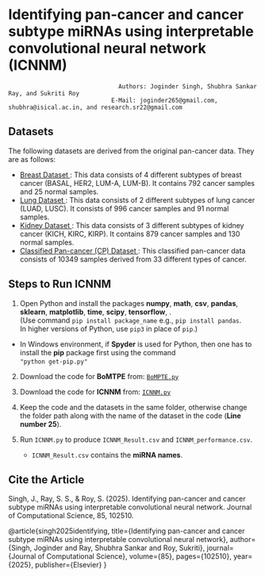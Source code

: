 # Identifying pan-cancer and cancer subtype miRNAs using interpretable convolutional neural network (ICNNM)
                                   Authors: Joginder Singh, Shubhra Sankar Ray, and Sukriti Roy
                                 E-Mail: joginder265@gmail.com, shubhra@isical.ac.in, and research.sr22@gmail.com

## Datasets
The following datasets are derived from the original pan-cancer data. They are as follows:  
- <a href = "https://drive.google.com/file/d/1JEuFi3w0DlIRmUft3fjdHh8asn8hIu8J/view">Breast Dataset </a> : This data consists of 4 different subtypes of breast cancer (BASAL, HER2, LUM-A, LUM-B). It contains 792 cancer samples and 25 normal samples.  
- <a href = "https://drive.google.com/file/d/1DMWWqt4dqb4Ixq57QAyMiVdhdI1zJ1Wx/view">Lung Dataset </a> : This data consists of 2 different subtypes of lung cancer (LUAD, LUSC). It consists of 996 cancer samples and 91 normal samples.  
- <a href = "https://drive.google.com/file/d/1CR6wCbfdfqR3Dg7oZDtAy8kJPxD09RG4/view">Kidney Dataset </a> : This data consists of 3 different subtypes of kidney cancer (KICH, KIRC, KIRP). It contains 879 cancer samples and 130 normal samples.  
- <a href = "https://drive.google.com/file/d/1JaNfq2m87z1KtuFZrNWRvS-AbkmXK_49/view">Classified Pan-cancer (CP) Dataset </a> : This classified pan-cancer data consists of 10349 samples derived from 33 different types of cancer.

## Steps to Run ICNNM
1. Open Python and install the packages **numpy**, **math**, **csv**, **pandas**, **sklearn**, **matplotlib**, **time**, **scipy**, **tensorflow**, .  
(Use command `pip install package_name` e.g., `pip install pandas`.  
In higher versions of Python, use `pip3` in place of `pip`.)  
* In Windows environment, if **Spyder** is used for Python, then one has to install the **pip** package first using the command  
  `"python get-pip.py"`  

2. Download the code for **BoMTPE** from: <a href = "https://drive.google.com/file/d/1d7UlNHs6cq7xx-Gf5wCY70f3xR6PwYhv/view?usp=drive_link">`BoMPTE.py` </a>

3. Download the code for **ICNNM** from: <a href = "https://drive.google.com/file/d/1Lj_acADTTKgjee9F45XMHz1I3UeNQruF/view?usp=drive_link">`ICNNM.py` </a>    

4. Keep the code and the datasets in the same folder, otherwise change the folder path along with the name of the dataset in the code (**Line number 25**).  

5. Run `ICNNM.py` to produce `ICNNM_Result.csv` and `ICNNM_performance.csv`.  
   - `ICNNM_Result.csv` contains the **miRNA names**.  

## Cite the Article
Singh, J., Ray, S. S., & Roy, S. (2025). Identifying pan-cancer and cancer subtype miRNAs using interpretable convolutional neural network. Journal of Computational Science, 85, 102510.

@article{singh2025identifying,
  title={Identifying pan-cancer and cancer subtype miRNAs using interpretable convolutional neural network},
  author={Singh, Joginder and Ray, Shubhra Sankar and Roy, Sukriti},
  journal={Journal of Computational Science},
  volume={85},
  pages={102510},
  year={2025},
  publisher={Elsevier}
}



